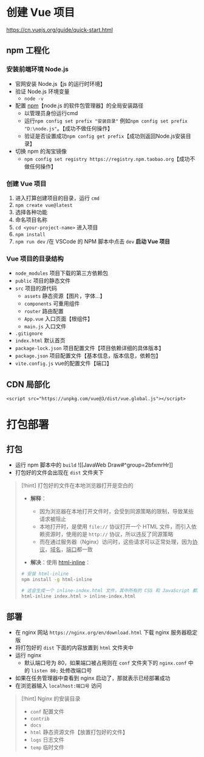 # 创建 Vue 项目
https://cn.vuejs.org/guide/quick-start.html
## npm 工程化
### 安装前端环境 Node.js
- 官网安装 Node.js【js 的运行时环境】
- 验证 Node.js 环境变量
	- `node -v`
- 配置 <u>npm</u>【node.js 的软件包管理器】的全局安装路径
	- 以管理员身份运行cmd
	- 运行`npm config set prefix "安装目录"` 例如`npm config set prefix "D:\node.js"`。【成功不做任何操作】
	- 验证是否设置成功`npm config get prefix`【成功则返回Node.js安装目录】
- 切换 npm 的淘宝镜像
	- `npm config set registry https://registry.npm.taobao.org`【成功不做任何操作】

### 创建 Vue 项目
1. 进入打算创建项目的目录，运行 `cmd`
2. `npm create vue@latest`
3. 选择各种功能
4. 命名项目名称
5. `cd <your-project-name>` 进入项目
6. `npm install`
7. `npm run dev` /在 VSCode 的 NPM 脚本中点击  `dev`  **启动 Vue 项目**

### Vue 项目的目录结构
- `node_modules` 项目下载的第三方依赖包
- `public` 项目的静态文件
- `src` 项目的源代码
	- `assets` 静态资源【图片，字体…】
	- `components` 可重用组件
	- `router` 路由配置
	- `App.vue` 入口页面【根组件】
	- `main.js` 入口文件
- `.gitignore`
- `index.html` 默认首页
- `package-lock.json` 项目配置文件【项目依赖详细的具体版本】
- `package.json` 项目配置文件【基本信息，版本信息，依赖包】
- `vite.config.js` vue的配置文件【端口】
## CDN 局部化
`<script src="https://unpkg.com/vue@3/dist/vue.global.js"></script>`

# 打包部署
## 打包
- 运行 npm 脚本中的 `build`
![[JavaWeb Draw#^group=2bfxmrHr]]
- 打包好的文件会出现在 `dist` 文件夹下

>[!hint] 打包好的文件在本地浏览器打开是空白的
>- **解释**：
>	- 因为浏览器在本地打开文件时，会受到同源策略的限制，导致某些请求被阻止
>	- 本地打开时，是使用 `file://` 协议打开一个 HTML 文件，而引入依赖资源时，使用的是 `http://` 协议，所以违反了同源策略
>	- 而在通过服务器（Nginx）访问时，这些请求可以正常处理，因为<u>协议</u>，<u>域名</u>，<u>端口</u>都一致
>
>- **解决**：使用 [html-inline](https://www.npmjs.com/package/html-inline)：
> ```bash
> # 安装 html-inline
> npm install -g html-inline
> 
> # 这会生成一个 inline-index.html 文件，其中所有的 CSS 和 JavaScript 都内联到 HTML 中
> html-inline index.html > inline-index.html
> ```

## 部署
- 在 nginx 网站 `https://nginx.org/en/download.html` 下载 nginx 服务器稳定版
- 将打包好的 `dist` 下面的内容放置到 `html` 文件夹中
- 运行 nginx
	- 默认端口号为 80，如果端口被占用则在 `conf` 文件夹下的 `nginx.conf` 中的 `listen 80;` 处修改端口号
- 如果在任务管理器中查看到 nginx 启动了，那就表示已经部署成功
- 在浏览器输入 `localhost:端口号` 访问

>[!hint] Nginx 的安装目录
> - `conf` 配置文件
> - `contrib` 
> - `docs`
> - `html` 静态资源文件【放置打包好的文件】
> - `logs` 日志文件
> - `temp` 临时文件
